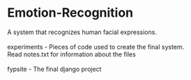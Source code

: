 # Emotion-Recognition
A system that recognizes human facial expressions.<br><br>
experiments - Pieces of code used to create the final system.<br>
Read notes.txt for information about the files<br><br>
fypsite - The final django project
